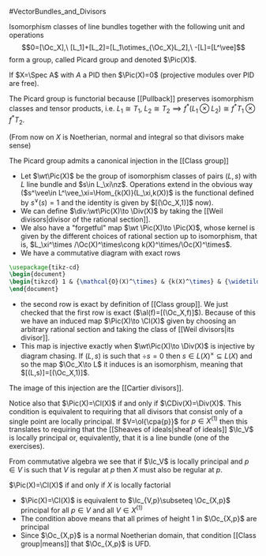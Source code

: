 #VectorBundles_and_Divisors

Isomorphism classes of line bundles together with the following unit and operations$$0=[\Oc_X],\ [L_1]+[L_2]=[L_1\otimes_{\Oc_X}L_2],\ -[L]=[L^\vee]$$form a group, called Picard group and denoted $\Pic(X)$.

If $X=\Spec A$ with $A$ a PID then $\Pic(X)=0$ (projective modules over PID are free).

The Picard group is functorial because [[Pullback]] preserves isomorphism classes and tensor products, i.e. $L_1\cong T_1$, $L_2\cong T_2\implies f^\ast(L_1\otimes L_2)\cong f^\ast T_1\otimes f^\ast T_2$.


(From now on $X$ is Noetherian, normal and integral so that divisors make sense)

The Picard group admits a canonical injection in the [[Class group]]
- Let $\wt\Pic(X)$ be the group of isomorphism classes of pairs $(L,s)$ with $L$ line bundle and $s\in L_\xi\nz$. Operations extend in the obvious way ($s^\vee\in L^\vee_\xi=\Hom_{k(X)}(L_\xi,k(X))$ is the functional defined by $s^\vee(s)=1$ and the identity is given by $[(\Oc_X,1)]$ now).
- We can define $\div:\wt\Pic(X)\to \Div(X)$ by taking the [[Weil divisors|divisor of the rational section]]. 
- We also have a "forgetful" map $\wt \Pic(X)\to \Pic(X)$, whose kernel is given by the different choices of rational section up to isomorphism, that is, $L_\xi^\times /\Oc(X)^\times\cong k(X)^\times/\Oc(X)^\times$.
- We have a commutative diagram with exact rows
```tikz
\usepackage{tikz-cd}
\begin{document}
\begin{tikzcd} 1 & {\mathcal{O}(X)^\times} & {k(X)^\times} & {\widetilde{\mathrm{Pic}}(X)} & {\mathrm{Pic}(X)} & 0 \\ 1 & {\mathcal{O}(X)^\times} & {k(X)^\times} & {\mathrm{Div}(X)} & {\mathrm{Cl}(X)} & 0 \arrow[from=1-1, to=1-2] \arrow[from=1-2, to=1-3] \arrow["{=}"{marking, allow upside down}, draw=none, from=1-2, to=2-2] \arrow["\alpha", from=1-3, to=1-4] \arrow["{=}"{marking, allow upside down}, draw=none, from=1-3, to=2-3] \arrow[from=1-4, to=1-5] \arrow["{\mathrm{div}}", from=1-4, to=2-4] \arrow[from=1-5, to=1-6] \arrow[from=2-1, to=2-2] \arrow[from=2-2, to=2-3] \arrow["{\mathrm{div}}", from=2-3, to=2-4] \arrow[from=2-4, to=2-5] \arrow[from=2-5, to=2-6] \end{tikzcd}
\end{document}
```
- the second row is exact by definition of [[Class group]]. We just checked that the first row is exact ($\al(f)=[(\Oc_X,f)]$). Because of this we have an induced map $\Pic(X)\to \Cl(X)$ given by choosing an arbitrary rational section and taking the class of [[Weil divisors|its divisor]].
- This map is injective exactly when $\wt\Pic(X)\to \Div(X)$ is injective by diagram chasing. If $(L,s)$ is such that $\div s=0$ then $s\in L(X)^\times\subseteq L(X)$ and so the map $\Oc_X\to L$ it induces is an isomorphism, meaning that $[(L,s)]=[(\Oc_X,1)]$.

The image of this injection are the [[Cartier divisors]].

Notice also that $\Pic(X)=\Cl(X)$ if and only if $\CDiv(X)=\Div(X)$. This condition is equivalent to requiring that all divisors that consist only of a single point are locally principal. If $V=\ol{\cpa{p}}$ for $p\in X^{(1)}$ then this translates to requiring that the [[Sheaves of ideals|sheaf of ideals]] $\Ic_V$ is locally principal or, equivalently, that it is a line bundle (one of the exercises).

From commutative algebra we see that if $\Ic_V$ is locally principal and $p\in V$ is such that $V$ is regular at $p$ then $X$ must also be regular at $p$.


$\Pic(X)=\Cl(X)$ if and only if $X$ is locally factorial
- $\Pic(X)=\Cl(X)$ is equivalent to $\Ic_{V,p}\subseteq \Oc_{X,p}$ principal for all $p\in V$ and all $V\in X^{(1)}$
- The condition above means that all primes of height 1 in $\Oc_{X,p}$ are principal
- Since $\Oc_{X,p}$ is a normal Noetherian domain, that condition [[Class group|means]] that $\Oc_{X,p}$ is UFD.